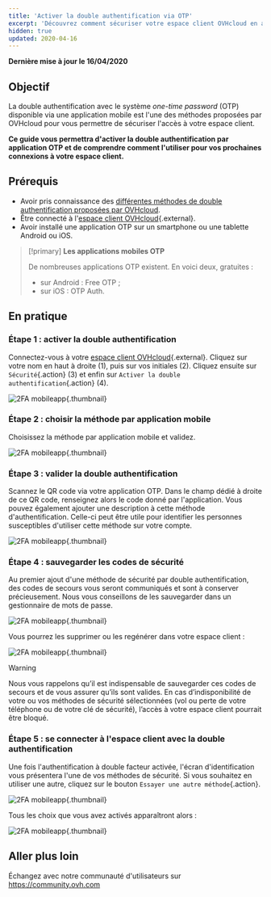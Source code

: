 ```yaml
---
title: 'Activer la double authentification via OTP'
excerpt: 'Découvrez comment sécuriser votre espace client OVHcloud en activant la double authentification par application mobile OTP'
hidden: true
updated: 2020-04-16
---
```


**Dernière mise à jour le 16/04/2020**

## Objectif

La double authentification avec le système *one-time password* (OTP) disponible via une application mobile est l'une des méthodes proposées par OVHcloud pour vous permettre de sécuriser l'accès à votre espace client. 

**Ce guide vous permettra d'activer la double authentification par application OTP et de comprendre comment l'utiliser pour vos prochaines connexions à votre espace client.**

## Prérequis

- Avoir pris connaissance des [différentes méthodes de double authentification proposées par OVHcloud](/pages/account_and_service_management/account_information/secure-ovhcloud-account-with-2fa).
- Être connecté à l'[espace client OVHcloud](https://ca.ovh.com/auth/?action=gotomanager&from=https://www.ovh.com/ca/fr/&ovhSubsidiary=qc){.external}.
- Avoir installé une application OTP sur un smartphone ou une tablette Android ou iOS.

> [!primary]
>**Les applications mobiles OTP**
>
> De nombreuses applications OTP existent. En voici deux, gratuites :
> 
> - sur Android : Free OTP ;
> - sur iOS : OTP Auth.
> 

## En pratique

### Étape 1 : activer la double authentification

Connectez-vous à votre [espace client OVHcloud](https://ca.ovh.com/auth/?action=gotomanager&from=https://www.ovh.com/ca/fr/&ovhSubsidiary=qc){.external}. Cliquez sur votre nom en haut à droite (1), puis sur vos initiales (2). Cliquez ensuite sur `Sécurité`{.action} (3) et enfin sur `Activer la double authentification`{.action} (4).

![2FA mobileapp](images/hub2FA.png){.thumbnail}


### Étape 2 : choisir la méthode par application mobile

Choisissez la méthode par application mobile et validez.

![2FA mobileapp](images/2famobileca.png){.thumbnail}

### Étape 3 : valider la double authentification

Scannez le QR code via votre application OTP. Dans le champ dédié à droite de ce QR code, renseignez alors le code donné par l'application. Vous pouvez également ajouter une description à cette méthode d'authentification. Celle-ci peut être utile pour identifier les personnes susceptibles d'utiliser cette méthode sur votre compte.

![2FA mobileapp](images/2famobileapp2.png){.thumbnail}

### Étape 4 : sauvegarder les codes de sécurité

Au premier ajout d'une méthode de sécurité par double authentification, des codes de secours vous seront communiqués et sont à conserver précieusement. Nous vous conseillons de les sauvegarder dans un gestionnaire de mots de passe.

![2FA mobileapp](images/2facodes.png){.thumbnail}

Vous pourrez les supprimer ou les regénérer dans votre espace client :

![2FA mobileapp](images/2facodesaction.png){.thumbnail}

> [!warning]
>
> Nous vous rappelons qu’il est indispensable de sauvegarder ces codes de secours et de vous assurer qu’ils sont valides. En cas d’indisponibilité de votre ou vos méthodes de sécurité sélectionnées (vol ou perte de votre téléphone ou de votre clé de sécurité), l’accès à votre espace client pourrait être bloqué.
> 
> 

### Étape 5 : se connecter à l'espace client avec la double authentification

Une fois l'authentification à double facteur activée, l'écran d'identification vous présentera l'une de vos méthodes de sécurité. Si vous souhaitez en utiliser une autre, cliquez sur le bouton `Essayer une autre méthode`{.action}.

![2FA mobileapp](images/mobile_auth.png){.thumbnail}

Tous les choix que vous avez activés apparaîtront alors :

![2FA mobileapp](images/backupcode_auth.png){.thumbnail}

## Aller plus loin

Échangez avec notre communauté d'utilisateurs sur <https://community.ovh.com>
